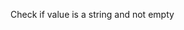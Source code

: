 Check if value is a string and not empty

<rv-bind-content class="pt-3">
<template>
<rv-example-tabs class="pt-3" handle="filled-formatter">
<template type="single-html-file">
<div
  rv-assign-empty-string="''"
  rv-assign-filled-string="'Link to the Past'"
  class="text-center"
>
  <div rv-if="emptyString | filled" rv-text="emptyString"></div>
  <div rv-if="filledString | filled" rv-text="filledString"></div>
</div>
</template>
</rv-example-tabs>
</template>
</rv-bind-content>
